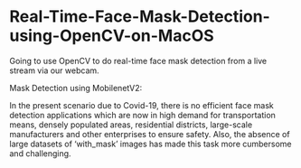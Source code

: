 # Real-Time-Face-Mask-Detection-using-OpenCV-on-MacOS
Going to use OpenCV to do real-time face mask detection from a live stream via our webcam.

Mask Detection using MobilenetV2: 

In the present scenario due to Covid-19, there is no efficient face mask detection applications which are now in high demand for transportation means, densely populated areas, residential districts, large-scale manufacturers and other enterprises to ensure safety. Also, the absence of large datasets of ‘with_mask’ images has made this task more cumbersome and challenging.



